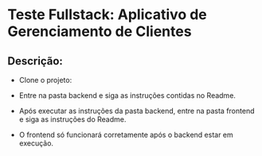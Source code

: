 # Teste Fullstack: Aplicativo de Gerenciamento de Clientes

## Descrição:

- Clone o projeto:
- Entre na pasta backend e siga as instruções contidas no Readme.
- Após executar as instruções da pasta backend, entre na pasta frontend e siga as instruções do Readme.

- O frontend só funcionará corretamente após o backend estar em execução.